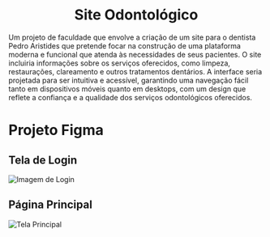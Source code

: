 <h1 align='center'>Site Odontológico</h1>

<p>Um projeto de faculdade que envolve a criação de um site para o dentista Pedro Aristides
que pretende focar na construção de uma plataforma moderna e funcional que atenda às necessidades
de seus pacientes. O site incluiria informações sobre os serviços oferecidos, como limpeza,
restaurações, clareamento e outros tratamentos dentários. A interface seria projetada para ser
intuitiva e acessível, garantindo uma navegação fácil tanto em dispositivos móveis quanto
em desktops, com um design que reflete a confiança e a qualidade dos serviços odontológicos oferecidos.</p>

<h1>Projeto Figma</h1>
<h2>Tela de Login</h2>
<img src="images/363414528-e8ab9fd2-0c87-4432-beea-e994909f8146.png" alt="Imagem de Login">

<h2>Página Principal</h2>
<img src="images/363414626-149bac9a-e41d-4b2a-862c-83c6a0d030a9.png" alt="Tela Principal">
